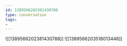 ```yaml
---
id: 1389566202381430788
type: conversation
tags:
- 
---
```

![[1389566202381430788]]
![[1389566203518013446]]

